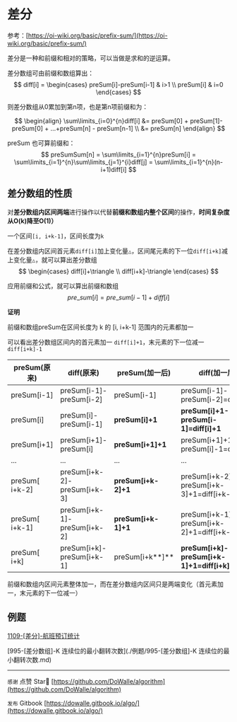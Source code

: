 
# 差分

参考：[https://oi-wiki.org/basic/prefix-sum/](https://oi-wiki.org/basic/prefix-sum/)

差分是一种和前缀和相对的策略，可以当做是求和的逆运算。

差分数组可由前缀和数组算出：
$$
diff[i] = 
\begin{cases}
preSum[i]-preSum[i-1] & i>1 \\
preSum[i] & i=0
\end{cases}
$$

则差分数组从0累加到第n项，也是第n项前缀和为：

$$
\begin{align}
\sum\limits_{i=0}^{n}diff[i] &= preSum[0] + preSum[1]-preSum[0] + ...+preSum[n] - preSum[n-1] \\
&= preSum[n]
\end{align}
$$

preSum 也可算前缀和：
$$
preSumSum[n] = \sum\limits_{i=1}^{n}preSum[i] = \sum\limits_{i=1}^{n}\sum\limits_{j=1}^{i}diff[j] = \sum\limits_{i=1}^{n}(n-i+1)diff[i]
$$

## 差分数组的性质

对**差分数组内区间两端**进行操作以代替**前缀和数组内整个区间**的操作，**时间复杂度从O(k)降至O(1)）**

一个区间`[i, i+k-1]`，区间长度为`k`

在差分数组内区间首元素`diff[i]`加上变化量`△`，区间尾元素的下一位`diff[i+k]`减上变化量`△`，就可以算出差分数组
$$
\begin{cases} diff[i]+\triangle \\ 
diff[i+k]-\triangle 
\end{cases}
$$

应用前缀和公式，就可以算出前缀和数组
$$
pre\_sum[i] = pre\_sum[i-1]+diff[i]
$$

**证明**

前缀和数组preSum在区间长度为 k 的 [i, i+k-1] 范围内的元素都加一

可以看出差分数组区间内的首元素加一 `diff[i]+1`，末元素的下一位减一 `diff[i+k]-1`

| preSum(原来)   | diff(原来)                  | preSum(加一后)      | diff(加一后)                                |
| -------------- | --------------------------- | ------------------- | ------------------------------------------- |
| preSum[i-1]    | preSum[i-1]-preSum[i-2]     | preSum[i-1]         | preSum[i-1]-preSum[i-2]=diff[i-1]           |
| preSum[i]      | preSum[i]-preSum[i-1]       | **preSum[i]+1**     | **preSum[i]+1-preSum[i-1]=diff[i]+1**       |
| preSum[i+1]    | preSum[i+1]-preSum[i]       | **preSum[i+1]+1**   | preSum[i+1]+1-preSum[i]-1=diff[i+1]         |
| ...            | ...                         | ...                 | ...                                         |
| preSum[ i+k-2] | preSum[i+k-2]-preSum[i+k-3] | **preSum[i+k-2]+1** | preSum[i+k-2]+1-preSum[i+k-3]+1=diff[i+k-2] |
| preSum[ i+k-1] | preSum[i+k-1]-preSum[i+k-2] | **preSum[i+k-1]+1** | preSum[i+k-1]+1-preSum[i+k-2]+1=diff[i+k-1] |
| preSum[ i+k]   | preSum[i+k]-preSum[i+k-1]   | preSum[i+k**]**     | **preSum[i+k]-preSum[i+k-1]+1=diff[i+k]-1** |

前缀和数组内区间元素整体加一，而在差分数组内区间只是两端变化（首元素加一，末元素的下一位减一）

## 例题

[1109-[差分]-航班预订统计](./例题/1109-[差分]-航班预订统计.md)

[995-[差分数组]-K 连续位的最小翻转次数](./例题/995-[差分数组]-K 连续位的最小翻转次数.md)

---

`感谢`  点赞 Star🌟 [https://github.com/DoWalle/algorithm](https://github.com/DoWalle/algorithm)

`发布`  Gitbook [https://dowalle.gitbook.io/algo/](https://dowalle.gitbook.io/algo/)
